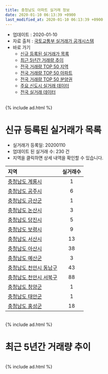 ```yaml
---
title: 충청남도 아파트 실거래 정보
date: 2020-01-10 06:13:39 +0900
last_modified_at: 2020-01-10 06:13:39 +0900
---
```


* 업데이트 : 2020-01-10
* 자료 출처 : [국토교통부 실거래가 공개시스템](http://rt.molit.go.kr)
* 바로 가기
    * [신규 등록된 실거래가 목록](#신규-등록된-실거래가-목록)
    * [최근 5년간 거래량 추이](#최근-5년간-거래량-추이)
    * [전국 거래량 TOP 50 지역](https://inasie.github.io/apt-trade-info/최근-3개월-전국에서-가장-거래가-많이-발생한-지역)
    * [전국 거래량 TOP 50 아파트](https://inasie.github.io/apt-trade-info/최근-3개월-전국에서-가장-거래가-많이-발생한-아파트)
    * [전국 거래량 TOP 50 분양권](https://inasie.github.io/apt-trade-info/최근-3개월-전국에서-가장-거래가-많이-발생한-분양권)
    * [주요 신도시 실거래 데이터](https://inasie.github.io/apt-trade-info/주요-신도시)
    * [전국 실거래 데이터](https://inasie.github.io/apt-trade-info/전국)

<br>
{% include ad.html %}
<br>

# 신규 등록된 실거래가 목록
* 실거래가 등록일: 20200110
* 업데이트 된 실거래 수: 230 건
* 지역을 클릭하면 상세 내역을 확인할 수 있습니다.


|지역|실거래수|
|:---|:---:|
|[충청남도 계룡시](https://inasie.github.io/apt-trade-info/충청남도-계룡시)|1|
|[충청남도 공주시](https://inasie.github.io/apt-trade-info/충청남도-공주시)|6|
|[충청남도 금산군](https://inasie.github.io/apt-trade-info/충청남도-금산군)|1|
|[충청남도 논산시](https://inasie.github.io/apt-trade-info/충청남도-논산시)|3|
|[충청남도 당진시](https://inasie.github.io/apt-trade-info/충청남도-당진시)|5|
|[충청남도 보령시](https://inasie.github.io/apt-trade-info/충청남도-보령시)|9|
|[충청남도 서산시](https://inasie.github.io/apt-trade-info/충청남도-서산시)|13|
|[충청남도 아산시](https://inasie.github.io/apt-trade-info/충청남도-아산시)|38|
|[충청남도 예산군](https://inasie.github.io/apt-trade-info/충청남도-예산군)|3|
|[충청남도 천안시 동남구](https://inasie.github.io/apt-trade-info/충청남도-천안시-동남구)|43|
|[충청남도 천안시 서북구](https://inasie.github.io/apt-trade-info/충청남도-천안시-서북구)|88|
|[충청남도 청양군](https://inasie.github.io/apt-trade-info/충청남도-청양군)|1|
|[충청남도 태안군](https://inasie.github.io/apt-trade-info/충청남도-태안군)|1|
|[충청남도 홍성군](https://inasie.github.io/apt-trade-info/충청남도-홍성군)|18|


<br>
{% include ad.html %}
<br>

# 최근 5년간 거래량 추이


<div style="width:100%;">
    <canvas id="deal_progress" height="200"></canvas>
</div>

<script>
new Chart(document.getElementById("deal_progress"), {
    type: 'line',
    data: {
        labels: ['201501','201502','201503','201504','201505','201506','201507','201508','201509','201510','201511','201512','201601','201602','201603','201604','201605','201606','201607','201608','201609','201610','201611','201612','201701','201702','201703','201704','201705','201706','201707','201708','201709','201710','201711','201712','201801','201802','201803','201804','201805','201806','201807','201808','201809','201810','201811','201812','201901','201902','201903','201904','201905','201906','201907','201908','201909','201910','201911','201912','202001'],
        datasets: [{
            label: '매매',
            pointRadius: 1,
            data: [2226, 1827, 2637, 2274, 1982, 1958, 2101, 1907, 1961, 2167, 1781, 1484, 1334, 1296, 1700, 1517, 1480, 1590, 1464, 1666, 1614, 2180, 1590, 1370, 1196, 1626, 1723, 1444, 1637, 1964, 1659, 1649, 1690, 1419, 1614, 1403, 1988, 1800, 2512, 1910, 1789, 1751, 1535, 1572, 1672, 2119, 1852, 1504, 1867, 1660, 2098, 1771, 1745, 1772, 2105, 2128, 2133, 2952, 3779, 2945, 257],
            borderColor: "rgba(255, 201, 14, 1)",
            backgroundColor: "rgba(255, 201, 14, 0.5)",
            fill: false,
            lineTension: 0
        },{
            label: '전월세',
            pointRadius: 1,
            data: [2197, 2033, 2199, 1785, 1632, 1714, 1644, 1698, 1625, 1944, 1598, 1808, 2030, 2137, 2059, 1747, 1689, 1665, 1637, 1635, 1542, 1862, 1672, 1695, 1708, 2372, 2023, 1719, 1719, 1733, 1794, 1809, 1725, 1532, 1830, 1819, 2145, 2008, 2202, 1972, 1937, 1796, 1815, 1732, 1540, 1873, 1725, 1829, 2291, 2168, 1980, 1834, 1776, 2022, 2077, 1861, 1789, 2195, 1840, 1457, 245],
            borderColor: "rgba(0, 141, 185, 1)",
            backgroundColor: "rgba(0, 141, 185, 0.5)",
            fill: false,
            lineTension: 0
        }
        ]
    },
    options: {
        responsive: true,
        title: {
            display: false
        },
        tooltips: {
            mode: 'index',
            intersect: false
        },
        hover: {
            mode: 'nearest',
            intersect: true
        },
        scales: {
            xAxes: [{
                display: true,
                scaleLabel: {
                    display: true,
                    labelString: '년/월'
                }
            }],
            yAxes: [{
                display: true,
                ticks: {
                    suggestedMin: 0,
                },
                scaleLabel: {
                    display: true,
                    labelString: '실거래 수'
                }
            }]
        }
    }
});

</script>


<br>
{% include ad.html %}
<br>

